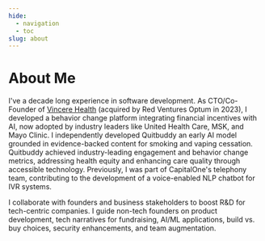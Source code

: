 ```yaml
---
hide:
  - navigation
  - toc
slug: about
---
```

# About Me
I've a decade long experience in software development. As CTO/Co-Founder of [Vincere Health](https://www.vincere.health/) (acquired by Red Ventures Optum in 2023), I developed a behavior change platform integrating financial incentives with AI, now adopted by industry leaders like United Health Care, MSK, and Mayo Clinic. I independently developed Quitbuddy an early AI model grounded in evidence-backed content for smoking and vaping cessation. Quitbuddy achieved industry-leading engagement and behavior change metrics, addressing health equity and enhancing care quality through accessible technology. Previously, I was part of CapitalOne's telephony team, contributing to the development of a voice-enabled NLP chatbot for IVR systems.

I collaborate with founders and business stakeholders to boost R&D for tech-centric companies. I guide non-tech founders on product development, tech narratives for fundraising, AI/ML applications, build vs. buy choices, security enhancements, and team augmentation.